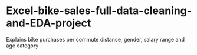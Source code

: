 # Excel-bike-sales-full-data-cleaning-and-EDA-project
Explains bike purchases per commute distance, gender, salary range and age category

